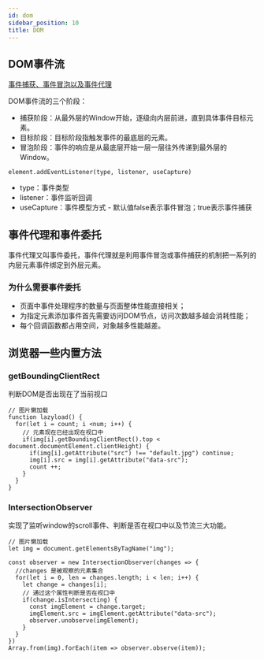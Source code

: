 ```yaml
---
id: dom
sidebar_position: 10
title: DOM
---
```

## DOM事件流
[事件捕获、事件冒泡以及事件代理](https://juejin.cn/post/6844904190280466440)

DOM事件流的三个阶段：
- 捕获阶段：从最外层的Window开始，逐级向内层前进，直到具体事件目标元素。
- 目标阶段：目标阶段指触发事件的最底层的元素。
- 冒泡阶段：事件的响应是从最底层开始一层一层往外传递到最外层的Window。

```
element.addEventListener(type, listener, useCapture)
```
- type：事件类型
- listener：事件监听回调
- useCapture：事件模型方式 - 默认值false表示事件冒泡；true表示事件捕获

## 事件代理和事件委托
事件代理又叫事件委托，事件代理就是利用事件冒泡或事件捕获的机制把一系列的内层元素事件绑定到外层元素。
### 为什么需要事件委托
- 页面中事件处理程序的数量与页面整体性能直接相关；
- 为指定元素添加事件首先需要访问DOM节点，访问次数越多越会消耗性能；
- 每个回调函数都占用空间，对象越多性能越差。

## 浏览器一些内置方法
### getBoundingClientRect
判断DOM是否出现在了当前视口
```
// 图片懒加载
function lazyload() {
  for(let i = count; i <num; i++) {
    // 元素现在已经出现在视口中
    if(img[i].getBoundingClientRect().top < document.documentElement.clientHeight) {
      if(img[i].getAttribute("src") !== "default.jpg") continue;
      img[i].src = img[i].getAttribute("data-src");
      count ++;
    }
  }
}
```
### IntersectionObserver
实现了监听window的scroll事件、判断是否在视口中以及节流三大功能。
```
// 图片懒加载
let img = document.getElementsByTagName("img");

const observer = new IntersectionObserver(changes => {
  //changes 是被观察的元素集合
  for(let i = 0, len = changes.length; i < len; i++) {
    let change = changes[i];
    // 通过这个属性判断是否在视口中
    if(change.isIntersecting) {
      const imgElement = change.target;
      imgElement.src = imgElement.getAttribute("data-src");
      observer.unobserve(imgElement);
    }
  }
})
Array.from(img).forEach(item => observer.observe(item));
```
